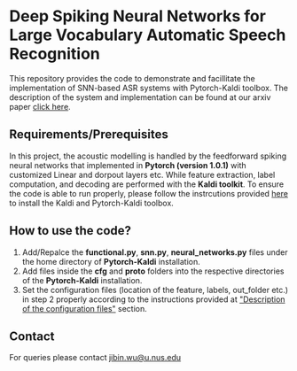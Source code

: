 # Deep Spiking Neural Networks for Large Vocabulary Automatic Speech Recognition
This repository provides the code to demonstrate and facillitate the implementation of SNN-based ASR systems with Pytorch-Kaldi toolbox. The description of the system and implementation can be found at our arxiv paper [click here](https://arxiv.org/abs/1911.08373).

## Requirements/Prerequisites
In this project, the acoustic modelling is handled by the feedforward spiking neural networks that implemented in **Pytorch (version 1.0.1)** with customized Linear and dorpout layers etc. While feature extraction, label computation, and decoding are performed with the **Kaldi toolkit**. To ensure the code is able to run properly, please follow the instrcutions provided [here](https://github.com/mravanelli/pytorch-kaldi) to install the Kaldi and Pytorch-Kaldi toolbox.

## How to use the code?
1. Add/Repalce the **functional.py**, **snn.py**, **neural_networks.py** files under the home directory of **Pytorch-Kaldi** installation.
2. Add files inside the **cfg** and **proto** folders into the respective directories of the **Pytorch-Kaldi** installation.
3. Set the configuration files (location of the feature, labels, out_folder etc.) in step 2 properly according to the instructions provided at ["Description of the configuration files"](https://github.com/mravanelli/pytorch-kaldi) section. 

## Contact
For queries please contact jibin.wu@u.nus.edu
